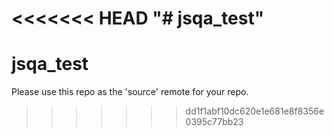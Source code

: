 <<<<<<< HEAD
"# jsqa_test" 
=======
# jsqa_test

Please use this repo as the 'source' remote for your repo.
>>>>>>> dd1f1abf10dc620e1e681e8f8356e0395c77bb23
